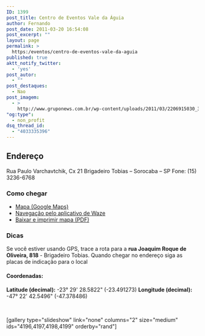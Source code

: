 ```yaml
---
ID: 1399
post_title: Centro de Eventos Vale da Águia
author: Fernando
post_date: 2011-03-20 16:54:08
post_excerpt: ""
layout: page
permalink: >
  https:/eventos/centro-de-eventos-vale-da-aguia
published: true
aktt_notify_twitter:
  - 'yes'
post_autor:
  - ""
post_destaques:
  - Nao
post_imagem:
  - >
    http://www.gruponews.com.br/wp-content/uploads/2011/03/2206915030_3aacb0c4f5_b.jpg
"og:type":
  - non_profit
dsq_thread_id:
  - "4033335396"
---
```

<h2>Endereço</h2>

Rua Paulo Varchavtchik, Cx 21
Brigadeiro Tobias – Sorocaba – SP
Fone: (15) 3236-6768

<h3>Como chegar</h3>

<ul>
    <li><a href="http://www.google.com/maps/ms?ie=UTF8&amp;hl=pt-BR&amp;msa=0&amp;msid=101029055973969387879.00047056afb7234e1fdba&amp;ll=-23.452538,-47.321548&amp;spn=0.143937,0.307274&amp;t=h&amp;z=12" target="_blank">Mapa (Google Maps)</a></li>
    <li><a href="waze://?ll=-23.491273,-47.378486&amp;navigate=yes">Navegação pelo aplicativo de Waze</a></li>
    <li><a href="http://www.gruponews.com.br/wp-content/uploads/2011/03/mapa-atualizado-ceva.pdf">Baixar e imprimir mapa (PDF)</a></li>
</ul>

<h3>Dicas</h3>

Se você estiver usando GPS, trace a rota para a <strong>rua Joaquim Roque de Oliveira, 818</strong> - Brigadeiro Tobias. Quando chegar no endereço siga as placas de indicação para o local

<h4>Coordenadas:</h4>

<strong>Latitude (decimal):</strong> -23° 29' 28.5822" (-23.491273)
<strong>Longitude (decimal): </strong>-47° 22' 42.5496" (-47.378486)

&nbsp;

[gallery type="slideshow" link="none" columns="2" size="medium" ids="4196,4197,4198,4199" orderby="rand"]